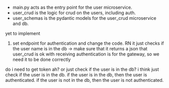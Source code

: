 
- main.py acts as the entry point for the user microservice.
- user_crud is the logic for crud on the users, including auth.
- user_schemas is the pydantic models for the user_crud microservice and db.

yet to implement
1. set endpoint for authentication and change the code. RN it just checks if the user name is in the db -> make sure that it returns a json that user_crud is ok with receiving
    authentication is for the gateway, so we need it to be done correctly

do i need to get token ah? or just check if the user is in the db? i think just check if the user is in the db. if the user is in the db, then the user is authenticated. if the user is not in the db, then the user is not authenticated. 
